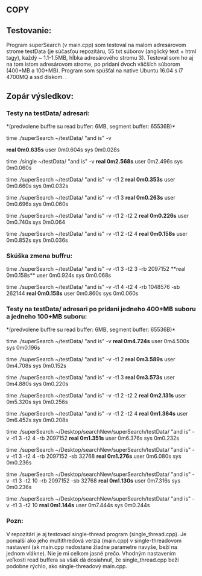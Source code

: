 <h2>COPY</h2>
<h2>Testovanie:</h2>
Program superSearch (v main.cpp) som testoval na 
malom adresárovom strome testData (je súčasťou repozitáru, 
55 txt súborov (anglický text + html tagy), každý ~ 1.1-1.5MB, hĺbka adresárového stromu 3). 
Testoval som ho aj na tom istom adresárovom strome, po pridaní dvoch 
väčších súborom (400+MB a 100+MB). 
Program som spúšťal na native Ubuntu 16.04 s i7 4700MQ a ssd diskom.
.
<h2>Zopár výsledkov:</h2>
<h3>Testy na testData/ adresari:</h3>
*(predvolene buffre su read buffer: 6MB, segment buffer: 65536B)*

time ./superSearch ~/testData/ "and is" -v

**real	0m0.635s**
user	0m0.604s
sys	0m0.028s

time ./single ~/testData/ "and is" -v
**real	0m2.568s**
user	0m2.496s
sys	0m0.060s

time ./superSearch ~/testData/ "and is" -v -t1 2
**real	0m0.353s**
user	0m0.660s
sys	0m0.032s

time ./superSearch ~/testData/ "and is" -v -t1 3
**real	0m0.263s**
user	0m0.696s
sys	0m0.060s

time ./superSearch ~/testData/ "and is" -v -t1 2 -t2 2
**real	0m0.226s**
user	0m0.740s
sys	0m0.064

time ./superSearch ~/testData/ "and is" -v -t1 2 -t2 4
**real	0m0.158s**
user	0m0.852s
sys	0m0.036s

<h3>Skúška zmena buffru:</h3>
time ./superSearch ~/testData/ "and is" -v -t1 3 -t2 3 -rb 2097152
**real	0m0.158s**
user	0m0.924s
sys	0m0.068s

time ./superSearch ~/testData/ "and is" -v -t1 4 -t2 4 -rb 1048576 -sb 262144
**real	0m0.158s**
user	0m0.860s
sys	0m0.060s

<h3>Testy na testData/ adresari po pridani jedneho 400+MB suboru a jedneho 100+MB suboru:</h3>
*(predvolene buffre su read buffer: 6MB, segment buffer: 65536B)*

time ./superSearch ~/testData/ "and is" -v
**real	0m4.724s**
user	0m4.500s
sys	0m0.196s

time ./superSearch ~/testData/ "and is" -v -t1 2
**real	0m3.589s**
user	0m4.708s
sys	0m0.152s

time ./superSearch ~/testData/ "and is" -v -t1 3
**real	0m3.573s**
user	0m4.880s
sys	0m0.220s

time ./superSearch ~/testData/ "and is" -v -t1 2 -t2 2
**real	0m2.131s**
user	0m5.320s
sys	0m0.256s

time ./superSearch ~/testData/ "and is" -v -t1 2 -t2 4
**real	0m1.364s**
user	0m6.452s
sys	0m0.208s

time ./superSearch ~/Desktop/searchNew/superSearch/testData/ "and is" -v -t1 3 -t2 4 -rb 2097152
**real	0m1.351s**
user	0m6.376s
sys	0m0.232s

time ./superSearch ~/Desktop/searchNew/superSearch/testData/ "and is" -v -t1 3 -t2 4 -rb 2097152 -sb 32768
**real	0m1.276s**
user	0m6.080s
sys	0m0.236s

time ./superSearch ~/Desktop/searchNew/superSearch/testData/ "and is" -v -t1 3 -t2 10 -rb 2097152 -sb 32768
**real	0m1.130s**
user	0m7.316s
sys	0m0.236s

time ./superSearch ~/Desktop/searchNew/superSearch/testData/ "and is" -v -t1 3 -t2 10
**real	0m1.144s**
user	0m7.444s
sys	0m0.244s

<h3> Pozn:</h3>
V repozitári je aj testovací single-thread program (single_thread.cpp).
Je pomalší ako jeho multithredová verzia (main.cpp) v single-threadovom
nastavení (ak main.cpp nedostane žiadne parametre navyše, beží
na jednom vlákne). Nie je mi celkom jasné prečo. 
Vhodným nastavením veľkosti read buffera sa však dá 
dosiahnuť, že single_thread.cpp beží podobne rýchlo,
ako single-threadový main.cpp.
